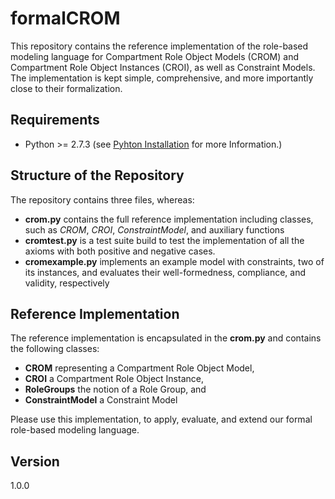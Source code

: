# formalCROM

This repository contains the reference implementation
of the role-based modeling language for Compartment Role Object Models (CROM)
and Compartment Role Object Instances (CROI),
as well as Constraint Models.
The implementation is kept simple, comprehensive, and
more importantly close to their formalization.

## Requirements

* Python >= 2.7.3 (see [Pyhton Installation](https://www.python.org/downloads/release/python-279/) for more Information.)

## Structure of the Repository

The repository contains three files, whereas:

* **crom.py** contains the full reference implementation including classes,
    such as *CROM*, *CROI*, *ConstraintModel*, and auxiliary functions
* **cromtest.py** is a test suite build to test the implementation of all
    the axioms with both positive and negative cases.
* **cromexample.py** implements an example model with constraints, two of its instances,
    and evaluates their well-formedness, compliance, and validity, respectively

## Reference Implementation

The reference implementation is encapsulated in the **crom.py**
and contains the following classes:

* **CROM** representing a Compartment Role Object Model,
* **CROI** a Compartment Role Object Instance,
* **RoleGroups** the notion of a Role Group, and
* **ConstraintModel** a Constraint Model 

Please use this implementation, to apply, evaluate, and extend 
our formal role-based modeling language.

## Version

1.0.0

